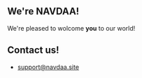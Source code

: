## We're NAVDAA!
We're pleased to wolcome **you** to our world!

## Contact us!
* support@navdaa.site

